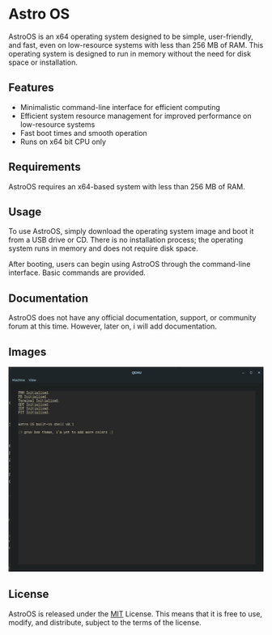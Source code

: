 # Astro OS
AstroOS is an x64 operating system designed to be simple, user-friendly, and fast, even on low-resource systems with less than 256 MB of RAM. This operating system is designed to run in memory without the need for disk space or installation.

## Features
- Minimalistic command-line interface for efficient computing
- Efficient system resource management for improved performance on low-resource systems
- Fast boot times and smooth operation
- Runs on x64 bit CPU only

## Requirements
AstroOS requires an x64-based system with less than 256 MB of RAM.

## Usage
To use AstroOS, simply download the operating system image and boot it from a USB drive or CD. There is no installation process; the operating system runs in memory and does not require disk space.

After booting, users can begin using AstroOS through the command-line interface. Basic commands are provided.

## Documentation
AstroOS does not have any official documentation, support, or community forum at this time. However, later on, i will add documentation.

## Images
![Gruvbox Theme](image.png)

## License
AstroOS is released under the [MIT](https://choosealicense.com/licenses/mit/) License. This means that it is free to use, modify, and distribute, subject to the terms of the license.